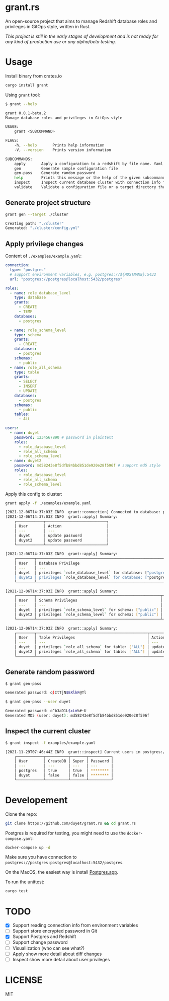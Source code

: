 # grant.rs

An open-source project that aims to manage Redshift database roles and privileges in GitOps style, written in Rust.

_This project is still in the early stages of development and is not ready for any kind of production use or any alpha/beta testing._

# Usage

Install binary from crates.io

```bash
cargo install grant
```

Using `grant` tool:

```bash
$ grant --help

grant 0.0.1-beta.2
Manage database roles and privileges in GitOps style

USAGE:
    grant <SUBCOMMAND>

FLAGS:
    -h, --help       Prints help information
    -V, --version    Prints version information

SUBCOMMANDS:
    apply       Apply a configuration to a redshift by file name. Yaml format are accepted
    gen         Generate sample configuration file
    gen-pass    Generate random password
    help        Prints this message or the help of the given subcommand(s)
    inspect     Inspect current database cluster with connection info from configuration file
    validate    Validate a configuration file or a target directory that contains configuration files
```

## Generate project structure

```bash
grant gen --target ./cluster

Creating path: "./cluster"
Generated: "./cluster/config.yml"
```

## Apply privilege changes

Content of `./examples/example.yaml`:

```yaml
connection:
  type: "postgres"
  # support environment variables, e.g. postgres://${HOSTNAME}:5432
  url: "postgres://postgres@localhost:5432/postgres"

roles:
  - name: role_database_level
    type: database
    grants:
      - CREATE
      - TEMP
    databases:
      - postgres

  - name: role_schema_level
    type: schema
    grants:
      - CREATE
    databases:
      - postgres
    schemas:
      - public
  - name: role_all_schema
    type: table
    grants:
      - SELECT
      - INSERT
      - UPDATE
    databases:
      - postgres
    schemas:
      - public
    tables:
      - ALL

users:
  - name: duyet
    password: 1234567890 # password in plaintext
    roles:
      - role_database_level
      - role_all_schema
      - role_schema_level
  - name: duyet2
    password: md58243e8f5dfb84bbd851de920e28f596f # support md5 style
    roles:
      - role_database_level
      - role_all_schema
      - role_schema_level
```

Apply this config to cluster:

```bash
grant apply -f ./examples/example.yaml

[2021-12-06T14:37:03Z INFO  grant::connection] Connected to database: postgres://postgres@localhost:5432/postgres
[2021-12-06T14:37:03Z INFO  grant::apply] Summary:
    ┌────────────┬───────────────────────────┐
    │ User       │ Action                    │
    │ ---        │ ---                       │
    │ duyet      │ update password           │
    │ duyet2     │ update password           │
    └────────────┴───────────────────────────┘

[2021-12-06T14:37:03Z INFO  grant::apply] Summary:
    ┌────────┬───────────────────────────────────────────────────────────┬─────────┐
    │ User   │ Database Privilege                                        │ Action  │
    │ ---    │ ---                                                       │ ---     │
    │ duyet  │ privileges `role_database_level` for database: ["postgre+ │ updated │
    │ duyet2 │ privileges `role_database_level` for database: ["postgre+ │ updated │
    └────────┴───────────────────────────────────────────────────────────┴─────────┘

[2021-12-06T14:37:03Z INFO  grant::apply] Summary:
    ┌────────┬───────────────────────────────────────────────────────┬─────────┐
    │ User   │ Schema Privileges                                     │ Action  │
    │ ---    │ ---                                                   │ ---     │
    │ duyet  │ privileges `role_schema_level` for schema: ["public"] │ updated │
    │ duyet2 │ privileges `role_schema_level` for schema: ["public"] │ updated │
    └────────┴───────────────────────────────────────────────────────┴─────────┘

[2021-12-06T14:37:03Z INFO  grant::apply] Summary:
    ┌────────┬─────────────────────────────────────────────────┬─────────┐
    │ User   │ Table Privileges                                │ Action  │
    │ ---    │ ---                                             │ ---     │
    │ duyet  │ privileges `role_all_schema` for table: ["ALL"] │ updated │
    │ duyet2 │ privileges `role_all_schema` for table: ["ALL"] │ updated │
    └────────┴─────────────────────────────────────────────────┴─────────┘
```

## Generate random password

```bash
$ grant gen-pass

Generated password: q)ItTjN$EXlkF@Tl
```

```bash
$ grant gen-pass --user duyet

Generated password: o^b3aD1L$xLm%#~U
Generated MD5 (user: duyet): md58243e8f5dfb84bbd851de920e28f596f
```

## Inspect the current cluster

```bash
$ grant inspect -f examples/example.yaml

[2021-11-29T07:46:44Z INFO  grant::inspect] Current users in postgres://postgres@localhost:5432/postgres:
    ┌────────────┬──────────┬───────┬──────────┐
    │ User       │ CreateDB │ Super │ Password │
    │ ---        │ ---      │ ---   │ ---      │
    │ postgres   │ true     │ true  │ ******** │
    │ duyet      │ false    │ false │ ******** │
    └────────────┴──────────┴───────┴──────────┘
```

# Developement

Clone the repo:

```bash
git clone https://github.com/duyet/grant.rs && cd grant.rs
```

Postgres is required for testing, you might need to use the `docker-compose.yaml`:

```bash
docker-compose up -d
```

Make sure you have connection to `postgres://postgres:postgres@localhost:5432/postgres`.

On the MacOS, the easiest way is install [Postgres.app](https://postgresapp.com).

To run the unittest:

```bash
cargo test
```

# TODO

- [x] Support reading connection info from environment variables
- [ ] Support store encrypted password in Git
- [x] Support Postgres and Redshift
- [ ] Support change password
- [ ] Visuallization (who can see what?)
- [ ] Apply show more detail about diff changes
- [ ] Inspect show more detail about user privileges

# LICENSE

MIT
